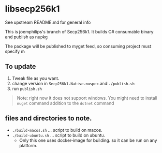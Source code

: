 libsecp256k1
============

See upstream README.md for general info

This is joemphilips's branch of Secp256k1.
It builds C# consumable binary and publish as nupkg

The package will be published to myget feed, so consuming project must specify m


## To update

1. Tweak file as you want.
2. change version in `Secp256k1.Native.nuspec` and `./publish.sh`
3. run `publish.sh`

> Note: right now it does not support windows.
> You might need to install `nuget` command addition to the `dotnet` command

## files and directories to note.

* `./build-macos.sh` ... script to build on macos.
* `./build-ubuntu.sh` ... script to build on ubuntu.
  * Only this one uses docker-image for building. so it can be run on any platform.
